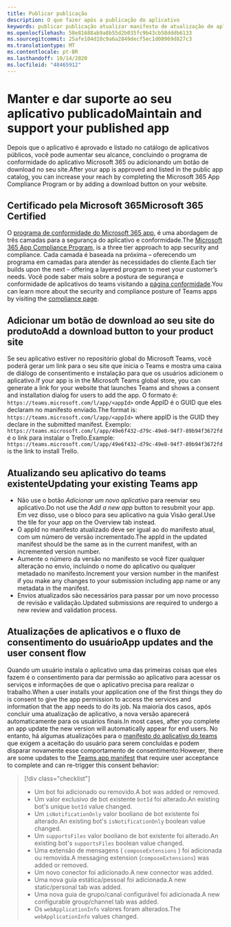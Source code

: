 ```yaml
---
title: Publicar publicação
description: O que fazer após a publicação do aplicativo
keywords: publicar publicação atualizar manifesto de atualização de aplicativo de certificação
ms.openlocfilehash: 58e81688ab9a8b55d2b035fc9b43cb58dddb6133
ms.sourcegitcommit: 25afe104d10c9a6a2849decf5ec1d08969d827c3
ms.translationtype: MT
ms.contentlocale: pt-BR
ms.lasthandoff: 10/14/2020
ms.locfileid: "48465912"
---
```

# <a name="maintain-and-support-your-published-app"></a><span data-ttu-id="c569d-104">Manter e dar suporte ao seu aplicativo publicado</span><span class="sxs-lookup"><span data-stu-id="c569d-104">Maintain and support your published app</span></span> 

<span data-ttu-id="c569d-105">Depois que o aplicativo é aprovado e listado no catálogo de aplicativos públicos, você pode aumentar seu alcance, concluindo o programa de conformidade do aplicativo Microsoft 365 ou adicionando um botão de download no seu site.</span><span class="sxs-lookup"><span data-stu-id="c569d-105">After your app is approved and listed in the public app catalog, you can increase your reach by completing the Microsoft 365 App Compliance Program or by adding a download button on your website.</span></span>

## <a name="microsoft-365-certified"></a><span data-ttu-id="c569d-106">Certificado pela Microsoft 365</span><span class="sxs-lookup"><span data-stu-id="c569d-106">Microsoft 365 Certified</span></span>

<span data-ttu-id="c569d-107">O [programa de conformidade do Microsoft 365 app](./application-certification.md), é uma abordagem de três camadas para a segurança do aplicativo e conformidade.</span><span class="sxs-lookup"><span data-stu-id="c569d-107">The [Microsoft 365 App Compliance Program](./application-certification.md), is a three tier approach to app security and compliance.</span></span> <span data-ttu-id="c569d-108">Cada camada é baseada na próxima – oferecendo um programa em camadas para atender às necessidades do cliente.</span><span class="sxs-lookup"><span data-stu-id="c569d-108">Each tier builds upon the next – offering a layered program to meet your customer’s needs.</span></span> <span data-ttu-id="c569d-109">Você pode saber mais sobre a postura de segurança e conformidade de aplicativos do teams visitando a [página conformidade](https://docs.microsoft.com/microsoft-365-app-certification/teams/teams-apps).</span><span class="sxs-lookup"><span data-stu-id="c569d-109">You can learn more about the security and compliance posture of Teams apps by visiting the [compliance page](https://docs.microsoft.com/microsoft-365-app-certification/teams/teams-apps).</span></span>

## <a name="add-a-download-button-to-your-product-site"></a><span data-ttu-id="c569d-110">Adicionar um botão de download ao seu site do produto</span><span class="sxs-lookup"><span data-stu-id="c569d-110">Add a download button to your product site</span></span>

<span data-ttu-id="c569d-111">Se seu aplicativo estiver no repositório global do Microsoft Teams, você poderá gerar um link para o seu site que inicia o Teams e mostra uma caixa de diálogo de consentimento e instalação para que os usuários adicionem o aplicativo.</span><span class="sxs-lookup"><span data-stu-id="c569d-111">If your app is in the Microsoft Teams global store, you can generate a link for your website that launches Teams and shows a consent and installation dialog for users to add the app.</span></span>
<span data-ttu-id="c569d-112">O formato é:  `https://teams.microsoft.com/l/app/<appId>` onde AppID é o GUID que eles declaram no manifesto enviado.</span><span class="sxs-lookup"><span data-stu-id="c569d-112">The format is:  `https://teams.microsoft.com/l/app/<appId>` where appID is the GUID they declare in the submitted manifest.</span></span>
<span data-ttu-id="c569d-113">Exemplo: `https://teams.microsoft.com/l/app/49e6f432-d79c-49e8-94f7-89b94f3672fd` é o link para instalar o Trello.</span><span class="sxs-lookup"><span data-stu-id="c569d-113">Example: `https://teams.microsoft.com/l/app/49e6f432-d79c-49e8-94f7-89b94f3672fd` is the link to install Trello.</span></span>

## <a name="updating-your-existing-teams-app"></a><span data-ttu-id="c569d-114">Atualizando seu aplicativo do teams existente</span><span class="sxs-lookup"><span data-stu-id="c569d-114">Updating your existing Teams app</span></span>

* <span data-ttu-id="c569d-115">Não use o botão *Adicionar um novo aplicativo* para reenviar seu aplicativo.</span><span class="sxs-lookup"><span data-stu-id="c569d-115">Do not use the *Add a new app* button to resubmit your app.</span></span> <span data-ttu-id="c569d-116">Em vez disso, use o bloco para seu aplicativo na guia Visão geral.</span><span class="sxs-lookup"><span data-stu-id="c569d-116">Use the tile for your app on the Overview tab instead.</span></span>
* <span data-ttu-id="c569d-117">O appId no manifesto atualizado deve ser igual ao do manifesto atual, com um número de versão incrementado.</span><span class="sxs-lookup"><span data-stu-id="c569d-117">The appId in the updated manifest should be the same as in the current manifest, with an incremented version number.</span></span>
* <span data-ttu-id="c569d-118">Aumente o número da versão no manifesto se você fizer qualquer alteração no envio, incluindo o nome do aplicativo ou qualquer metadado no manifesto.</span><span class="sxs-lookup"><span data-stu-id="c569d-118">Increment your version number in the manifest if you make any changes to your submission including app name or any metadata in the manifest.</span></span>
* <span data-ttu-id="c569d-119">Envios atualizados são necessários para passar por um novo processo de revisão e validação.</span><span class="sxs-lookup"><span data-stu-id="c569d-119">Updated submissions are required to undergo a new review and validation process.</span></span>

## <a name="app-updates-and-the-user-consent-flow"></a><span data-ttu-id="c569d-120">Atualizações de aplicativos e o fluxo de consentimento do usuário</span><span class="sxs-lookup"><span data-stu-id="c569d-120">App updates and the user consent flow</span></span>

<span data-ttu-id="c569d-121">Quando um usuário instala o aplicativo uma das primeiras coisas que eles fazem é o consentimento para dar permissão ao aplicativo para acessar os serviços e informações de que o aplicativo precisa para realizar o trabalho.</span><span class="sxs-lookup"><span data-stu-id="c569d-121">When a user installs your application one of the first things they do is consent to give the app permission to access the services and information that the app needs to do its job.</span></span> <span data-ttu-id="c569d-122">Na maioria dos casos, após concluir uma atualização de aplicativo, a nova versão aparecerá automaticamente para os usuários finais.</span><span class="sxs-lookup"><span data-stu-id="c569d-122">In most cases, after you complete an app update the new version will automatically appear for end users.</span></span> <span data-ttu-id="c569d-123">No entanto, há algumas atualizações para o [manifesto do aplicativo do teams](../../../../resources/schema/manifest-schema.md) que exigem a aceitação do usuário para serem concluídas e podem disparar novamente esse comportamento de consentimento:</span><span class="sxs-lookup"><span data-stu-id="c569d-123">However, there are some updates to the [Teams app manifest](../../../../resources/schema/manifest-schema.md) that require user acceptance to complete and can re-trigger this consent behavior:</span></span>

 >[!div class="checklist"]
>
> * <span data-ttu-id="c569d-124">Um bot foi adicionado ou removido.</span><span class="sxs-lookup"><span data-stu-id="c569d-124">A bot was added or removed.</span></span>
> * <span data-ttu-id="c569d-125">Um valor exclusivo de bot existente `botId` foi alterado.</span><span class="sxs-lookup"><span data-stu-id="c569d-125">An existing bot's unique `botId` value changed.</span></span>
> * <span data-ttu-id="c569d-126">Um `isNotificationOnly` valor booliano de bot existente foi alterado.</span><span class="sxs-lookup"><span data-stu-id="c569d-126">An existing bot's `isNotificationOnly` boolean value changed.</span></span>
> * <span data-ttu-id="c569d-127">Um `supportsFiles` valor booliano de bot existente foi alterado.</span><span class="sxs-lookup"><span data-stu-id="c569d-127">An existing bot's `supportsFiles` boolean value changed.</span></span>
> * <span data-ttu-id="c569d-128">Uma extensão de mensagens ( `composeExtensions` ) foi adicionada ou removida.</span><span class="sxs-lookup"><span data-stu-id="c569d-128">A messaging extension (`composeExtensions`) was added or removed.</span></span>
> * <span data-ttu-id="c569d-129">Um novo conector foi adicionado.</span><span class="sxs-lookup"><span data-stu-id="c569d-129">A new connector was added.</span></span>
> * <span data-ttu-id="c569d-130">Uma nova guia estática/pessoal foi adicionada.</span><span class="sxs-lookup"><span data-stu-id="c569d-130">A new static/personal tab was added.</span></span>
> * <span data-ttu-id="c569d-131">Uma nova guia de grupo/canal configurável foi adicionada.</span><span class="sxs-lookup"><span data-stu-id="c569d-131">A new configurable group/channel tab was added.</span></span>
> * <span data-ttu-id="c569d-132">Os `webApplicationInfo` valores foram alterados.</span><span class="sxs-lookup"><span data-stu-id="c569d-132">The `webApplicationInfo` values changed.</span></span>
>
